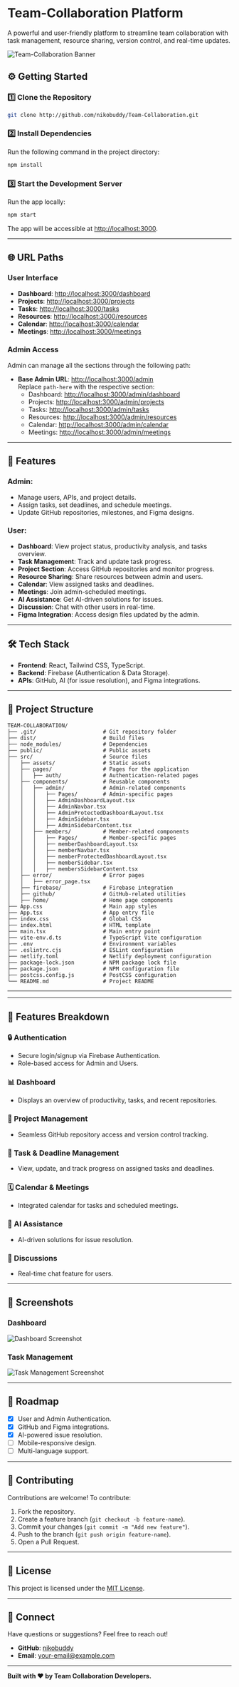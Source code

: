 
# Team-Collaboration Platform  

A powerful and user-friendly platform to streamline team collaboration with task management, resource sharing, version control, and real-time updates.  

![Team-Collaboration Banner](https://via.placeholder.com/1000x200.png?text=Team-Collaboration+Platform)  


## ⚙️ Getting Started  

### 1️⃣ Clone the Repository  
```bash  
git clone http://github.com/nikobuddy/Team-Collaboration.git  
```  

### 2️⃣ Install Dependencies  
Run the following command in the project directory:  
```bash  
npm install  
```  

### 3️⃣ Start the Development Server  
Run the app locally:  
```bash  
npm start  
```  

The app will be accessible at [http://localhost:3000](http://localhost:3000).  

---
## 🌐 URL Paths

### User Interface  
- **Dashboard**: [http://localhost:3000/dashboard](http://localhost:3000/dashboard)  
- **Projects**: [http://localhost:3000/projects](http://localhost:3000/projects)  
- **Tasks**: [http://localhost:3000/tasks](http://localhost:3000/tasks)  
- **Resources**: [http://localhost:3000/resources](http://localhost:3000/resources)  
- **Calendar**: [http://localhost:3000/calendar](http://localhost:3000/calendar)  
- **Meetings**: [http://localhost:3000/meetings](http://localhost:3000/meetings)  

### Admin Access  
Admin can manage all the sections through the following path:  
- **Base Admin URL**: [http://localhost:3000/admin](http://localhost:3000/admin)  
  Replace `path-here` with the respective section:  
  - Dashboard: [http://localhost:3000/admin/dashboard](http://localhost:3000/admin/dashboard)  
  - Projects: [http://localhost:3000/admin/projects](http://localhost:3000/admin/projects)  
  - Tasks: [http://localhost:3000/admin/tasks](http://localhost:3000/admin/tasks)  
  - Resources: [http://localhost:3000/admin/resources](http://localhost:3000/admin/resources)  
  - Calendar: [http://localhost:3000/admin/calendar](http://localhost:3000/admin/calendar)  
  - Meetings: [http://localhost:3000/admin/meetings](http://localhost:3000/admin/meetings)  

---

## 🚀 Features  
### Admin:  
- Manage users, APIs, and project details.  
- Assign tasks, set deadlines, and schedule meetings.  
- Update GitHub repositories, milestones, and Figma designs.  

### User:  
- **Dashboard**: View project status, productivity analysis, and tasks overview.  
- **Task Management**: Track and update task progress.  
- **Project Section**: Access GitHub repositories and monitor progress.  
- **Resource Sharing**: Share resources between admin and users.  
- **Calendar**: View assigned tasks and deadlines.  
- **Meetings**: Join admin-scheduled meetings.  
- **AI Assistance**: Get AI-driven solutions for issues.  
- **Discussion**: Chat with other users in real-time.  
- **Figma Integration**: Access design files updated by the admin.  

---

## 🛠️ Tech Stack  
- **Frontend**: React, Tailwind CSS, TypeScript.  
- **Backend**: Firebase (Authentication & Data Storage).  
- **APIs**: GitHub, AI (for issue resolution), and Figma integrations.  

---

## 📂 Project Structure  
```plaintext  
TEAM-COLLABORATION/
├── .git/                     # Git repository folder
├── dist/                     # Build files
├── node_modules/             # Dependencies
├── public/                   # Public assets
├── src/                      # Source files
│   ├── assets/               # Static assets
│   ├── pages/                # Pages for the application
│   │   ├── auth/             # Authentication-related pages
│   ├── components/           # Reusable components
│   │   ├── admin/            # Admin-related components
│   │   │   ├── Pages/        # Admin-specific pages
│   │   │   ├── AdminDashboardLayout.tsx
│   │   │   ├── AdminNavbar.tsx
│   │   │   ├── AdminProtectedDashboardLayout.tsx
│   │   │   ├── AdminSidebar.tsx
│   │   │   ├── AdminSidebarContent.tsx
│   │   ├── members/          # Member-related components
│   │   │   ├── Pages/        # Member-specific pages
│   │   │   ├── memberDashboardLayout.tsx
│   │   │   ├── memberNavbar.tsx
│   │   │   ├── memberProtectedDashboardLayout.tsx
│   │   │   ├── memberSidebar.tsx
│   │   │   ├── membersSidebarContent.tsx
│   ├── error/                # Error pages
│   │   ├── error_page.tsx
│   ├── firebase/             # Firebase integration
│   ├── github/               # GitHub-related utilities
│   ├── home/                 # Home page components
├── App.css                   # Main app styles
├── App.tsx                   # App entry file
├── index.css                 # Global CSS
├── index.html                # HTML template
├── main.tsx                  # Main entry point
├── vite-env.d.ts             # TypeScript Vite configuration
├── .env                      # Environment variables
├── .eslintrc.cjs             # ESLint configuration
├── netlify.toml              # Netlify deployment configuration
├── package-lock.json         # NPM package lock file
├── package.json              # NPM configuration file
├── postcss.config.js         # PostCSS configuration
└── README.md                 # Project README

```  

---


---

## 🌟 Features Breakdown  
### 🔒 Authentication  
- Secure login/signup via Firebase Authentication.  
- Role-based access for Admin and Users.  

### 📊 Dashboard  
- Displays an overview of productivity, tasks, and recent repositories.  

### 📂 Project Management  
- Seamless GitHub repository access and version control tracking.  

### 📅 Task & Deadline Management  
- View, update, and track progress on assigned tasks and deadlines.  

### 🗓️ Calendar & Meetings  
- Integrated calendar for tasks and scheduled meetings.  

### 🤖 AI Assistance  
- AI-driven solutions for issue resolution.  

### 💬 Discussions  
- Real-time chat feature for users.  

---

## 📸 Screenshots  
### Dashboard  
![Dashboard Screenshot](https://via.placeholder.com/800x400.png?text=Dashboard)  
### Task Management  
![Task Management Screenshot](https://via.placeholder.com/800x400.png?text=Task+Management)  

---

## 🚧 Roadmap  
- [x] User and Admin Authentication.  
- [x] GitHub and Figma integrations.  
- [x] AI-powered issue resolution.  
- [ ] Mobile-responsive design.  
- [ ] Multi-language support.  

---

## 🤝 Contributing  
Contributions are welcome! To contribute:  
1. Fork the repository.  
2. Create a feature branch (`git checkout -b feature-name`).  
3. Commit your changes (`git commit -m "Add new feature"`).  
4. Push to the branch (`git push origin feature-name`).  
5. Open a Pull Request.  

---

## 📜 License  
This project is licensed under the [MIT License](LICENSE).  

---

## 💬 Connect  
Have questions or suggestions? Feel free to reach out!  
- **GitHub**: [nikobuddy](http://github.com/nikobuddy)  
- **Email**: your-email@example.com  

---

**Built with ❤️ by Team Collaboration Developers.**
